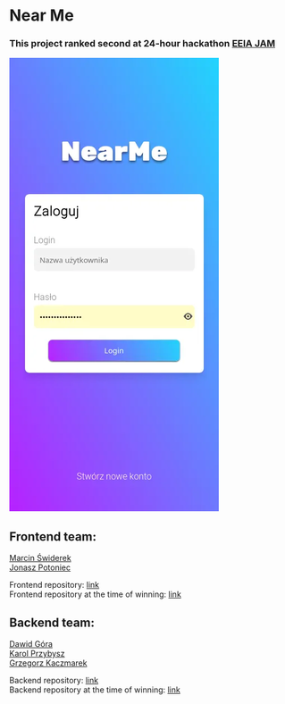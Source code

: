 # Near Me
### This project ranked second at 24-hour hackathon [EEIA JAM](http://www.dzienweeia.samorzad.p.lodz.pl/eeia-jam.html)

![screenshot](docs/screenshot.webp)

## Frontend team:
[Marcin Świderek](https://github.com/MMuii)  
[Jonasz Potoniec](https://github.com/JonaszPotoniec)  
  
Frontend repository: [link](https://github.com/JonaszPotoniec/eeia-jam-frontend)  
Frontend repository at the time of winning: [link](https://github.com/JonaszPotoniec/eeia-jam-frontend/tree/winning-branch)

## Backend team:
[Dawid Góra](https://github.com/dawid12349)  
[Karol Przybysz](https://github.com/Nilx12)  
[Grzegorz Kaczmarek](https://github.com/navivix)  
  
Backend repository: [link](https://github.com/JonaszPotoniec/-eeia-jam-backend-)  
Backend repository at the time of winning: [link](https://github.com/JonaszPotoniec/-eeia-jam-backend-/tree/winning-branch)
